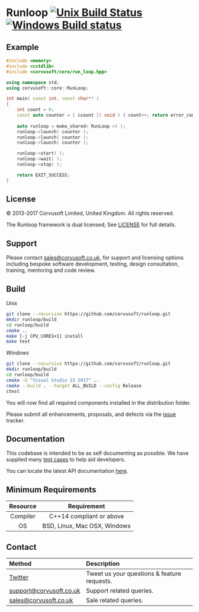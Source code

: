 Runloop [![Unix Build Status](https://travis-ci.org/Corvusoft/runloop.svg?branch=master)](https://travis-ci.org/Corvusoft/runloop)
[![Windows Build status](https://ci.appveyor.com/api/projects/status/qy9fktman5l3btyk?svg=true)](https://ci.appveyor.com/project/Corvusoft/runloop)
=============================================================================================================================

Example
-------

```C++
#include <memory>
#include <cstdlib>
#include <corvusoft/core/run_loop.hpp>

using namespace std;
using corvusoft::core::RunLoop;

int main( const int, const char** )
{
    int count = 0;
    const auto counter = [ &count ]( void ) { count++; return error_code( ); };
            
    auto runloop = make_shared< RunLoop >( );
    runloop->launch( counter );
    runloop->launch( counter );
    runloop->launch( counter );

    runloop->start( );
    runloop->wait( );
    runloop->stop( );

    return EXIT_SUCCESS;
}
```

License
-------

&copy; 2013-2017 Corvusoft Limited, United Kingdom. All rights reserved.

The Runloop framework is dual licensed; See [LICENSE](LICENSE) for full details.

Support
-------

Please contact sales@corvusoft.co.uk, for support and licensing options including bespoke software development, testing, design consultation, training, mentoring and code review.

Build
-----

*Unix*
```bash
git clone --recursive https://github.com/corvusoft/runloop.git
mkdir runloop/build
cd runloop/build
cmake ..
make [-j CPU_CORES+1] install
make test
```

*Windows*
```bash
git clone --recursive https://github.com/corvusoft/runloop.git
mkdir runloop/build
cd runloop/build
cmake -G "Visual Studio 15 2017" ..
cmake --build . --target ALL_BUILD --config Release
ctest
```

You will now find all required components installed in the distribution folder.

Please submit all enhancements, proposals, and defects via the [issue](http://github.com/corvusoft/runloop/issues) tracker.

Documentation
-------------

This codebase is intended to be as self documenting as possible. We have supplied many [test cases](https://github.com/corvusoft/runloop/tree/master/test) to help aid developers.

You can locate the latest API documentation [here](https://github.com/Corvusoft/runloop/tree/master/documentation).

Minimum Requirements
--------------------

| Resource | Requirement                                     |
|:--------:|:-----------------------------------------------:|
| Compiler |            C++14 compliant or above             |
|    OS    |          BSD, Linux, Mac OSX, Windows           |

Contact
-------

| Method                                      | Description                                 |
|:--------------------------------------------|:--------------------------------------------|
| [Twitter](http://www.twitter.com/corvusoft) | Tweet us your questions & feature requests. |
| support@corvusoft.co.uk                     | Support related queries.                    |
| sales@corvusoft.co.uk                       | Sale related queries.                       |
